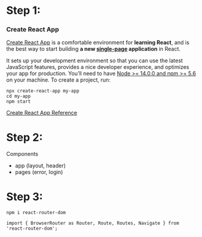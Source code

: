 # Step 1:
### Create React App

[Create React App](https://github.com/facebookincubator/create-react-app)  is a comfortable environment for  **learning React**, and is the best way to start building  **a new  [single-page](https://reactjs.org/docs/glossary.html#single-page-application)  application**  in React.

It sets up your development environment so that you can use the latest JavaScript features, provides a nice developer experience, and optimizes your app for production. You’ll need to have  [Node >= 14.0.0 and npm >= 5.6](https://nodejs.org/en/)  on your machine. To create a project, run:

```
npx create-react-app my-app
cd my-app
npm start
```
[Create React App Reference](https://reactjs.org/docs/create-a-new-react-app.html)


# Step 2:
Components
- app (layout, header)
- pages (error, login)

# Step 3:
```
npm i react-router-dom
```
```
import { BrowserRouter as Router, Route, Routes, Navigate } from 'react-router-dom';
```